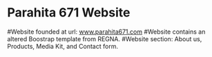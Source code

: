 # Parahita 671 Website

#Website founded at url: www.parahita671.com
#Website contains an altered Boostrap template from REGNA.
#Website section: About us, Products, Media Kit, and Contact form.
